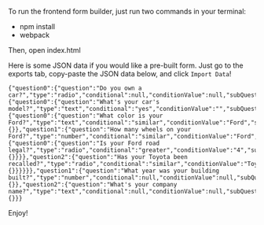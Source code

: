 To run the frontend form builder, just run two commands in your terminal:

* npm install
* webpack

Then, open index.html

Here is some JSON data if you would like a pre-built form. Just go to the exports tab, copy-paste the JSON data below, and click `Import Data`!

```
{"question0":{"question":"Do you own a car?","type":"radio","conditional":null,"conditionValue":null,"subQuestions":{"question0":{"question":"What's your car's model?","type":"text","conditional":"yes","conditionValue":"","subQuestions":{"question0":{"question":"What color is your Ford?","type":"text","conditional":"similar","conditionValue":"Ford","subQuestions":{}},"question1":{"question":"How many wheels on your Ford?","type":"number","conditional":"similar","conditionValue":"Ford","subQuestions":{"question0":{"question":"Is your Ford road legal?","type":"radio","conditional":"greater","conditionValue":"4","subQuestions":{}}}},"question2":{"question":"Has your Toyota been recalled?","type":"radio","conditional":"similar","conditionValue":"Toyota","subQuestions":{}}}}}},"question1":{"question":"What year was your building built?","type":"number","conditional":null,"conditionValue":null,"subQuestions":{}},"question2":{"question":"What's your company name?","type":"text","conditional":null,"conditionValue":null,"subQuestions":{}}}
```

Enjoy!
